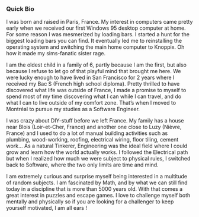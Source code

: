 ### Quick Bio

I was born and raised in Paris, France. My interest in computers came pretty early when we received our first Windows 95 desktop computer at home. For some reason I was mesmerized by loading bars. I started a hunt for the biggest loading bars you can find. It eventually led me to reinstalling the operating system and switching the main home computer to Knoppix. Oh how it made my sims-fanatic sister rage.

I am the oldest child in a family of 6, partly because I am the first, but also because I refuse to let go of that playful mind that brought me here. We were lucky enough to have lived in San Francisco for 2 years where I received my Bac S (French high school diploma). Pretty thrilled to have discovered what life was outside of France, I made a promise to myself to spend most of my time discovering what I can while I can travel, and do what I can to live outside of my comfort zone. That’s when I moved to Montréal to pursue my studies as a Software Engineer.

I was crazy about DIY-stuff before we left France. My family has a house near Blois (Loir-et-Cher, France) and another one close to Luzy (Nièvre, France) and I used to do a lot of manual building activities such as plumbing, wood-working, roofing, electrical wiring, floor tiling, cement work… As a natural Tinkerer, Engineering was the ideal field where I could grow and learn how the world actually works. I followed the Electrical path but when I realized how much we were subject to physical rules, I switched back to Software, where the two only limits are time and mind.

I am extremely curious and surprise myself being interested in a multitude of random subjects. I am fascinated by Math, and by what we can still find today in a discipline that is more than 5000 years old. With that comes a great interest in puzzles and escape games. I love to challenge myself both mentally and physically so if you are looking for a challenger to keep yourself motivated, I am all ears !
